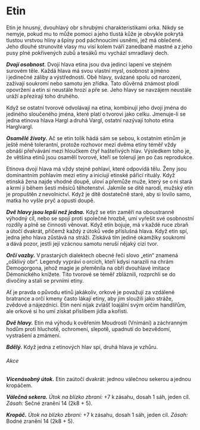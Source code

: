 # Etin
  
Etin je hnusný, dvouhlavý obr s hrubými charakteristikami orka. Nikdy se nemyje, pokud mu to může pomoci a jeho tlustá kůže je obvykle pokrytá tlustou vrstvou hlíny a špíny pod páchnoucími usněmi, jež má oblečené. Jeho dlouhé strunovité vlasy mu visí kolem tváří zanedbaně mastné a z jeho pusy plné pokřivených zubů a tesáků mu vychází smradlavý dech.
  
***Dvojí osobnost.*** Dvojí hlava etina jsou dva jedinci lapení ve stejném surovém těle. Každá hlava má svou vlastní mysl, osobnost a jméno i jedinečné záliby a výstřednosti. Obě hlavy, svázané spolu od narození, zažívají soukromí nebo samotu jen zřídka. Tato důvěrná známost plodí opovržení a etin si neustále hrozí a pře se. Jeho hlavy se navzájem neustále uráží a přezírají toho druhého.
  
Když se ostatní tvorové odvolávají na etina, kombinují jeho dvojí jména do jediného sloučeného jména, které platí o tvorovi jako celku. Jmenuje-li se jedna etinova hlava Hargl a druhá Vargl, ostatní nazývají tohoto etina Harglvargl.
  
***Osamělé životy.*** Ač se etin tolik hádá sám se sebou, k ostatním etinům je ještě méně tolerantní, protože rozhovor mezi dvěma etiny téměř vždy obnáší přeřvávání mezi hloučkem čtyř hašteřivých hlav. Výsledkem toho je, že většina etinů jsou osamělí tvorové, kteří se tolerují jen po čas reprodukce.
  
Etinova dvojí hlava má vždy stejné pohlaví, které odpovídá tělu. Ženy jsou dominantním pohlavím mezi etiny a iniciují etinské pářicí rituály. Když etinská žena najde vhodné doupě, uloví a přemůže muže, který se o ni stará a krmí ji během šesti měsíců těhotenství. Jakmile se dítě narodí, mužský etin je propuštěn z nevolnictví. Když je dítě dostatečně staré, aby si lovilo samo, matka ho vyšle pryč a opustí doupě.
  
***Dvě hlavy jsou lepší než jedna.*** Když se etin zaměří na oboustranně výhodný cíl, nebo se spojí proti společné hrozbě, umí vyřešit své osobnostní rozdíly a plně se činnosti věnovat. Když etin bojuje, má v každé ruce zbraň a útočí dvakrát, přičemž každý z útoků vede příslušná hlava. Když etin spí, jedna jeho hlava zůstává na stráži. Získává tím jediné okamžiky soukromí a dává pozor, jestli její vzácnou samotu neruší nějaký cizí tvor.
  
***Orčí vazby.*** V prastarých dialektech obecné řeči slovo „etin“ znamená „ošklivý obr“. Legendy vypráví o orcích, kteří kdysi narazili na chrám Demogorgona, jehož magie je přeměnila na obří dvouhlavé imitace Démonického knížete. Tito tvorové se téměř zbláznili, rozprchli se do divočiny a stali se prvními etiny.
  
Ať je pravda o původu etinů jakákoliv, orkové je považují za vzdálené bratrance a orčí kmeny často lákají etiny, aby jim sloužili jako stráže, zvědové a nájezdníci. Etin není nijak zvlášť loajální svým orčím handlířům, ale orkové si ho umí získat příslibem jídla a kořisti.
  
<Monster 
    title="Etin"
    subtitle="Velký obr, chaotické zlo"
    armor-class="12 (přirozená zbroj)"
    hit-points="85 (10k10 + 30)"
    speed="8 sáhů"
    str="21 (+5)"
    dex="8 (-1)"
    con="17 (+3)"
    int="6 (-2)"
    wis="10 (+0)"
    cha="8 (-1)"
    skills="Vnímání +4"
    senses="vidění ve tmě 12 sáhů, pasivní Vnímání 14"
    languages="gigantština, orkština"
    challenge="4 (1 100 ZK)"
    >
    
***Dvě hlavy.*** Etin má výhodu k ověřením Moudrosti (Vnímání) a záchranným hodům proti hluchotě, ochromení, slepotě, upadnutí do bezvědomí, vystrašení a zmámení.
  
***Bdělý.*** Když jedna z etinových hlav spí, druhá hlava je vzhůru.
  
###### Akce
  
***Vícenásobný útok.*** Etin zaútočí dvakrát: jednou válečnou sekerou a jednou kropáčem.
  
***Válečná sekera.*** *Útok na blízko zbraní:* +7 k zásahu, dosah 1 sáh, jeden cíl. *Zásah:* Sečné zranění 14 (2k8 + 5).
  
***Kropáč.*** *Útok na blízko zbraní:* +7 k zásahu, dosah 1 sáh, jeden cíl. *Zásah:* Bodné zranění 14 (2k8 + 5).

</Monster>
